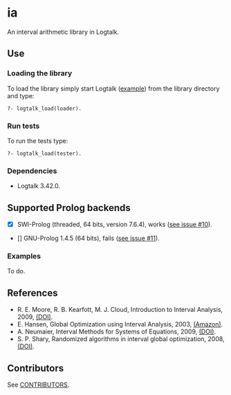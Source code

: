 # ia
An interval arithmetic library in Logtalk.

## Use
### Loading the library

To load the library simply start Logtalk ([example](https://logtalk.org/manuals/userman/programming.html#starting-logtalk)) from the library directory and type:

```
?- logtalk_load(loader).
```

### Run tests

To run the tests type:
```
?- logtalk_load(tester).
```

### Dependencies
- Logtalk 3.42.0.

## Supported Prolog backends
- [x] SWI-Prolog (threaded, 64 bits, version 7.6.4), works ([see issue #10](https://github.com/mlliarm/ia/issues/10#issuecomment-1008954629)).

- [] GNU-Prolog 1.4.5 (64 bits), fails ([see issue #11](https://github.com/mlliarm/ia/issues/11)).

### Examples
To do.

## References
* R. E. Moore, R. B. Kearfott, M. J. Cloud, Introduction to Interval Analysis, 2009, [(DOI)](https://doi.org/10.1137/1.9780898717716).
* E. Hansen, Global Optimization using Interval Analysis, 2003, [(Amazon)](https://www.amazon.com/Global-Optimization-Using-Interval-Analysis/dp/0824740599).
* A. Neumaier, Interval Methods for Systems of Equations, 2009, [(DOI)](https://doi.org/10.1017/CBO9780511526473).
* S. P. Shary, Randomized algorithms in interval global optimization, 2008, [(DOI)](https://doi.org/10.1134/S1995423908040083).

## Contributors
See [CONTRIBUTORS](CONTRIBUTORS.md).

